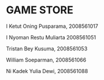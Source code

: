 # GAME STORE

I Ketut Oning Pusparama, 2008561017

I Nyoman Restu Muliarta 2008561051

Tristan Bey Kusuma, 2008561053

William Soeparman, 2008561066

Ni Kadek Yulia Dewi, 2008561088

